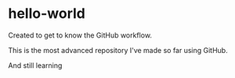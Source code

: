# hello-world
Created to get to know the GitHub workflow.

This is the most advanced repository I've made so far using GitHub.

And still learning
